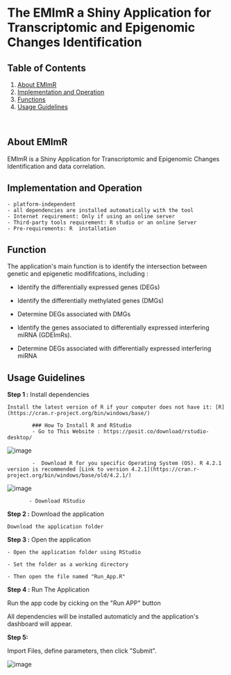 # The EMImR a Shiny Application for Transcriptomic and Epigenomic Changes Identification

## Table of Contents
1.  [About EMImR](#About-EMImR])
2.  [Implementation and  Operation](#Implementation_and_Operation)
3.  [Functions](#Functions)
4. [Usage Guidelines](#Usage_Guidelines)
<br>


## About EMImR

EMImR is a Shiny Application for Transcriptomic and Epigenomic Changes Identification and data correlation.

## Implementation and  Operation

    - platform-independent
    - all dependencies are installed automatically with the tool
    - Internet requirement: Only if using an online server
    - Third-party tools requirement: R studio or an online Server
    - Pre-requirements: R  installation
    
## Function

The application's main function is to identify the intersection between genetic and epigenetic modififcations, including :

* Identify the differentially expressed genes (DEGs)
  
* Identify the differentially methylated genes (DMGs)  

* Determine DEGs associated with DMGs
  
* Identify the genes associated to differentially expressed interfering miRNA (GDEImRs).

* Determine DEGs associated with  differentially expressed interfering miRNA
  
## Usage Guidelines

                                                                                                           
**Step 1 :** Install dependencies
    
    Install the latest version of R if your computer does not have it: [R](https://cran.r-project.org/bin/windows/base/)   
    
            ### How To Install R and RStudio
            - Go to This Website : https://posit.co/download/rstudio-desktop/ 
![image](https://github.com/omicscodeathon/Exvar/assets/73958439/62b7eda6-c7af-47a2-aec9-fe14aae68e50)

            -  Download R for you specific Operating System (OS). R 4.2.1 version is recommended [Link to version 4.2.1](https://cran.r-project.org/bin/windows/base/old/4.2.1/)

![image](https://github.com/omicscodeathon/Exvar/assets/73958439/258e6366-4cf9-45a9-ba39-ebaf4212af71)

           - Download RStudio

**Step 2 :** Download the application
   
    Download the application folder   
    
**Step 3 :** Open the application 

    - Open the application folder using RStudio   

    - Set the folder as a working directory 

    - Then open the file named "Run_App.R"

**Step 4 :** Run The Application

Run the app code by cicking on the "Run APP" button

All dependencies will be installed automaticly and the application's dashboard will appear.

**Step 5:**

Import Files, define parameters, then click "Submit".

![image](https://github.com/omicscodeathon/emimr/assets/73958439/6df50b3d-21c0-4640-bc99-dab5da4b8669)



